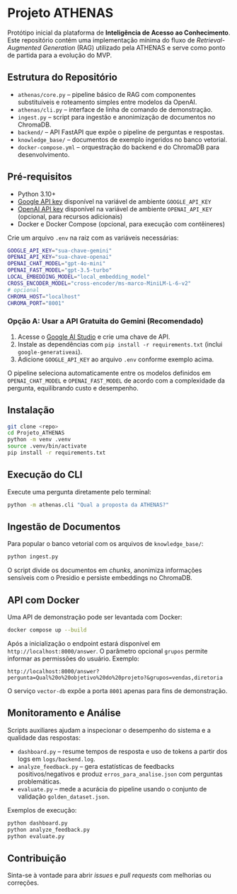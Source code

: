 # Projeto ATHENAS

Protótipo inicial da plataforma de **Inteligência de Acesso ao Conhecimento**. Este repositório contém uma implementação mínima do fluxo de *Retrieval-Augmented Generation* (RAG) utilizado pela ATHENAS e serve como ponto de partida para a evolução do MVP.

## Estrutura do Repositório

- `athenas/core.py` – pipeline básico de RAG com componentes substituíveis e
  roteamento simples entre modelos da OpenAI.
- `athenas/cli.py` – interface de linha de comando de demonstração.
- `ingest.py` – script para ingestão e anonimização de documentos no ChromaDB.
- `backend/` – API FastAPI que expõe o pipeline de perguntas e respostas.
- `knowledge_base/` – documentos de exemplo ingeridos no banco vetorial.
- `docker-compose.yml` – orquestração do backend e do ChromaDB para desenvolvimento.

## Pré-requisitos

- Python 3.10+
- [Google API key](https://aistudio.google.com/app/apikey) disponível na variável de ambiente `GOOGLE_API_KEY`
- [OpenAI API key](https://platform.openai.com/) disponível na variável de ambiente `OPENAI_API_KEY` (opcional, para recursos adicionais)
- Docker e Docker Compose (opcional, para execução com contêineres)

Crie um arquivo `.env` na raiz com as variáveis necessárias:

```bash
GOOGLE_API_KEY="sua-chave-gemini"
OPENAI_API_KEY="sua-chave-openai"
OPENAI_CHAT_MODEL="gpt-4o-mini"
OPENAI_FAST_MODEL="gpt-3.5-turbo"
LOCAL_EMBEDDING_MODEL="local_embedding_model"
CROSS_ENCODER_MODEL="cross-encoder/ms-marco-MiniLM-L-6-v2"
# opcional
CHROMA_HOST="localhost"
CHROMA_PORT="8001"
```

### Opção A: Usar a API Gratuita do Gemini (Recomendado)

1. Acesse o [Google AI Studio](https://aistudio.google.com/app/apikey) e crie uma chave de API.
2. Instale as dependências com `pip install -r requirements.txt` (inclui `google-generativeai`).
3. Adicione `GOOGLE_API_KEY` ao arquivo `.env` conforme exemplo acima.

O pipeline seleciona automaticamente entre os modelos definidos em
`OPENAI_CHAT_MODEL` e `OPENAI_FAST_MODEL` de acordo com a complexidade da
pergunta, equilibrando custo e desempenho.

## Instalação

```bash
git clone <repo>
cd Projeto_ATHENAS
python -m venv .venv
source .venv/bin/activate
pip install -r requirements.txt
```

## Execução do CLI

Execute uma pergunta diretamente pelo terminal:

```bash
python -m athenas.cli "Qual a proposta da ATHENAS?"
```

## Ingestão de Documentos

Para popular o banco vetorial com os arquivos de `knowledge_base/`:

```bash
python ingest.py
```

O script divide os documentos em *chunks*, anonimiza informações sensíveis com o Presidio e persiste embeddings no ChromaDB.

## API com Docker

Uma API de demonstração pode ser levantada com Docker:

```bash
docker compose up --build
```

Após a inicialização o endpoint estará disponível em `http://localhost:8000/answer`. 
O parâmetro opcional `grupos` permite informar as permissões do usuário. Exemplo:

```
http://localhost:8000/answer?pergunta=Qual%20o%20objetivo%20do%20projeto?&grupos=vendas,diretoria
```

O serviço `vector-db` expõe a porta `8001` apenas para fins de demonstração.

## Monitoramento e Análise

Scripts auxiliares ajudam a inspecionar o desempenho do sistema e a qualidade das respostas:

- `dashboard.py` – resume tempos de resposta e uso de tokens a partir dos logs em `logs/backend.log`.
- `analyze_feedback.py` – gera estatísticas de feedbacks positivos/negativos e produz `erros_para_analise.json` com perguntas problemáticas.
- `evaluate.py` – mede a acurácia do pipeline usando o conjunto de validação `golden_dataset.json`.

Exemplos de execução:

```bash
python dashboard.py
python analyze_feedback.py
python evaluate.py
```

## Contribuição

Sinta-se à vontade para abrir *issues* e *pull requests* com melhorias ou correções.
